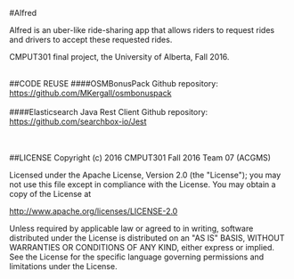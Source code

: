 #Alfred


Alfred is an uber-like ride-sharing app that allows riders to request rides and drivers to accept these requested rides. 

CMPUT301 final project, the University of Alberta, Fall 2016.
<br><br>


##CODE REUSE
####OSMBonusPack
Github repository: https://github.com/MKergall/osmbonuspack
<br><br>
####Elasticsearch Java Rest Client
Github repository: https://github.com/searchbox-io/Jest




<br><br>
##LICENSE
Copyright (c) 2016 CMPUT301 Fall 2016 Team 07 (ACGMS)

Licensed under the Apache License, Version 2.0 (the "License"); you may not use this file except in compliance with the License.
You may obtain a copy of the License at

http://www.apache.org/licenses/LICENSE-2.0

Unless required by applicable law or agreed to in writing, software distributed under the License is distributed on an "AS IS" 
BASIS, WITHOUT WARRANTIES OR CONDITIONS OF ANY KIND, either express or implied. See the License for the specific language governing 
permissions and limitations under the License.
